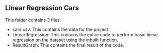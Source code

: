 ## Linear Regression Cars

This folder contains 3 files:
* cars.csv: This contains the data for the project
* LinearRegression: This contains the entire code to perform basic linear regression on the dataset using the inbuilt function.
* ResultGraph: This contains the final result of the code.
